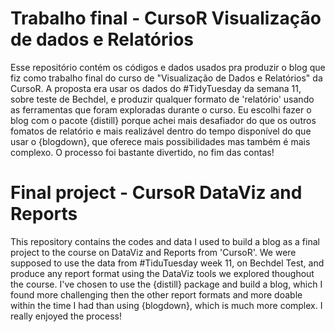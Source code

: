 # Trabalho final - CursoR Visualização de dados e Relatórios

Esse repositório contém os códigos e dados usados pra produzir o blog que fiz como trabalho final do curso de "Visualização de Dados e Relatórios" da CursoR. A proposta era usar os dados do #TidyTuesday da semana 11, sobre teste de Bechdel, e produzir qualquer formato de 'relatório' usando as ferramentas que foram exploradas durante o curso. 
Eu escolhi fazer o blog com o pacote {distill} porque achei mais desafiador do que os outros fomatos de relatório e mais realizável dentro do tempo disponível do que usar o {blogdown}, que oferece mais possibilidades mas também é mais complexo. 
O processo foi bastante divertido, no fim das contas! 


# Final project  - CursoR DataViz and Reports 

This repository contains the codes and data I used to build a blog as a final project to the course on DataViz and Reports from 'CursoR'. We were supposed to use the data from #TiduTuesday week 11, on Bechdel Test, and produce any report format using the DataViz tools we explored thoughout the course.
I've chosen to use the {distill} package and build a blog, which I found more challenging then the other report formats and more doable within the time I had than using {blogdown}, which is much more complex. 
I really enjoyed the process! 
